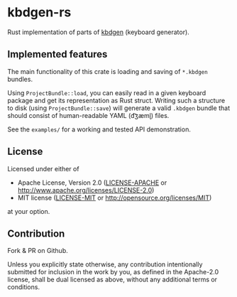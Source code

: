 # kbdgen-rs

Rust implementation of parts of [kbdgen] (keyboard generator).

## Implemented features

The main functionality of this crate is loading and saving of `*.kbdgen`
bundles.

Using `ProjectBundle::load`, you can easily read in a given keyboard package and
get its representation as Rust struct. Writing such a structure to disk (using
`ProjectBundle::save`) will generate a valid `.kbdgen` bundle that should
consist of human-readable YAML (d͡ʒæ​mɭ) files.

See the `examples/` for a working and tested API demonstration.

## License

Licensed under either of

 * Apache License, Version 2.0 ([LICENSE-APACHE](LICENSE-APACHE) or http://www.apache.org/licenses/LICENSE-2.0)
 * MIT license ([LICENSE-MIT](LICENSE-MIT) or http://opensource.org/licenses/MIT)

at your option.

## Contribution

Fork & PR on Github.

Unless you explicitly state otherwise, any contribution intentionally submitted
for inclusion in the work by you, as defined in the Apache-2.0 license, shall be dual licensed as above, without any
additional terms or conditions.


[kbdgen]: https://github.com/divvun/kbdgen
